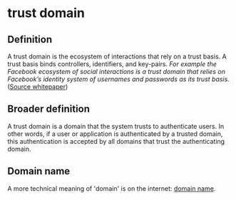 # trust domain
## Definition
A trust domain is the ecosystem of interactions that rely on a trust basis. A trust basis binds controllers, identifiers, and key-pairs. _For example the Facebook ecosystem of social interactions is a trust domain that relies on Facebook’s identity system of usernames and passwords as its trust basis._  
([Source whitepaper](https://github.com/SmithSamuelM/Papers/blob/master/whitepapers/KERI_WP_2.x.web.pdf))

## Broader definition 
A trust domain is a domain that the system trusts to authenticate users. In other words, if a user or application is authenticated by a trusted domain, this authentication is accepted by all domains that trust the authenticating domain.

## Domain name
A more technical meaning of 'domain' is on the internet: [domain name](domain-name). 

